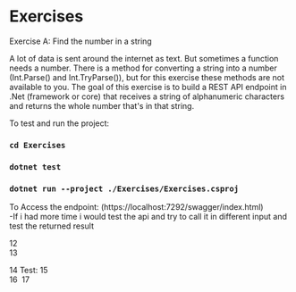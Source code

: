 # Exercises

Exercise A: Find the number in a string

A lot of data is sent around the internet as text. But sometimes a function needs a number. There is a method for converting a string into a number (Int.Parse() and Int.TryParse()), but for this exercise these methods are not available to you. The goal of this exercise is to build a REST API endpoint in .Net (framework or core) that receives a string of alphanumeric characters and returns the whole number that's in that string.

To test and run the project:
### `cd Exercises`
### `dotnet test`
### `dotnet run --project ./Exercises/Exercises.csproj`

 To Access the endpoint: (https://localhost:7292/swagger/index.html)
 <br />
-If i had more time i would test the api and try to call it in different input and test the returned result
 
12
 <br />
13
 
14
Test:
15
<br/>
16
​
17
<br/>
